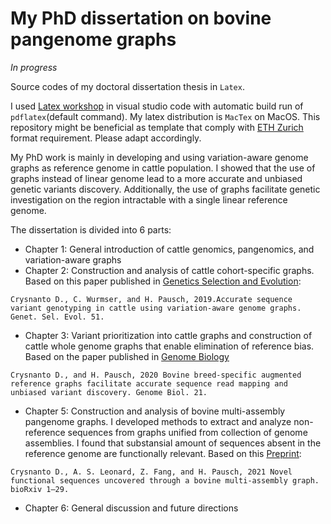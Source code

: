 # My PhD dissertation on bovine pangenome graphs 
*In progress*


Source codes of my doctoral dissertation thesis in `Latex`. 

I used [Latex workshop](https://marketplace.visualstudio.com/items?itemName=James-Yu.latex-workshop) in visual studio code with automatic build run of `pdflatex`(default command).  My latex distribution is `MacTex` on MacOS. This repository might be beneficial as template that comply with [ETH Zurich](https://ethz.ch/students/en/doctorate/doctoral-thesis-examination.html) format requirement. Please adapt accordingly.


My PhD work is mainly in developing and using variation-aware genome graphs as reference genome in cattle population. I showed that the use of graphs instead of linear genome lead to a more accurate and unbiased genetic variants discovery. Additionally, the use of graphs facilitate genetic investigation on the region intractable with a single linear reference genome. 

The dissertation is divided into 6 parts:
- Chapter 1: General introduction of cattle genomics, pangenomics, and variation-aware graphs
- Chapter 2: Construction and analysis of cattle cohort-specific graphs. Based on this paper published in [Genetics Selection and Evolution](https://doi.org/10.1186/s12711-019-0462-x):

```
Crysnanto D., C. Wurmser, and H. Pausch, 2019.Accurate sequence variant genotyping in cattle using variation-aware genome graphs. Genet. Sel. Evol. 51. 
```

- Chapter 3: Variant prioritization into cattle graphs and construction of cattle whole genome graphs that enable elimination of reference bias. Based on the paper published in [Genome Biology](https://doi.org/10.1101/2019.12.20.882423)

```
Crysnanto D., and H. Pausch, 2020 Bovine breed-specific augmented reference graphs facilitate accurate sequence read mapping and unbiased variant discovery. Genome Biol. 21. 
```

- Chapter 5: Construction and analysis of bovine multi-assembly pangenome graphs. I developed methods to extract and analyze non-reference sequences from graphs unified from collection of genome assemblies. I found that substansial amount of sequences absent in the reference genome are functionally relevant. Based on this [Preprint](https://doi.org/10.1101/2021.01.08.425845):

```
Crysnanto D., A. S. Leonard, Z. Fang, and H. Pausch, 2021 Novel functional sequences uncovered through a bovine multi-assembly graph. bioRxiv 1–29.
```

- Chapter 6: General discussion and future directions 








